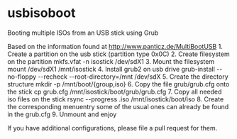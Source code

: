 usbisoboot
==========

Booting multiple ISOs from an USB stick using Grub

Based on the information found at http://www.panticz.de/MultiBootUSB
	1. Create a partition on the usb stick (partition type 0x0C)
	2. Create filesystem on the partition
		mkfs.vfat -n isostick /dev/sdX1
	3. Mount the filesystem
		mount /dev/sdX1 /mnt/isostick
	4. Install grub2 on usb drive
		grub-install --no-floppy --recheck --root-directory=/mnt /dev/sdX
    5. Create the directory structure
        mkdir -p /mnt/boot/{group,iso}
	6. Copy the file grub/grub.cfg onto the stick
		cp grub.cfg /mnt/isostick/boot/grub/grub.cfg
	7. Copy all needed iso files on the stick
		rsync --progress <whatever>.iso /mnt/isostick/boot/iso
	8. Create the corresponding menuentry
        some of the usual ones can already be found in the grub.cfg
	9. Unmount and enjoy

If you have additional configurations, please file a pull request for them.
